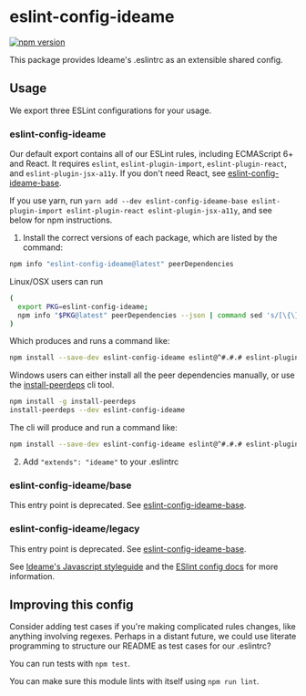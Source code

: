 # eslint-config-ideame

[![npm version](https://badge.fury.io/js/eslint-config-ideame.svg)](http://badge.fury.io/js/eslint-config-ideame)

This package provides Ideame's .eslintrc as an extensible shared config.

## Usage

We export three ESLint configurations for your usage.

### eslint-config-ideame

Our default export contains all of our ESLint rules, including ECMAScript 6+ and React. It requires `eslint`, `eslint-plugin-import`, `eslint-plugin-react`, and `eslint-plugin-jsx-a11y`. If you don't need React, see [eslint-config-ideame-base](https://npmjs.com/eslint-config-ideame-base).

If you use yarn, run `yarn add --dev eslint-config-ideame-base eslint-plugin-import eslint-plugin-react eslint-plugin-jsx-a11y`, and see below for npm instructions.

1. Install the correct versions of each package, which are listed by the command:

  ```sh
  npm info "eslint-config-ideame@latest" peerDependencies
  ```

  Linux/OSX users can run

  ```sh
  (
    export PKG=eslint-config-ideame;
    npm info "$PKG@latest" peerDependencies --json | command sed 's/[\{\},]//g ; s/: /@/g' | xargs npm install --save-dev "$PKG@latest"
  )
  ```

  Which produces and runs a command like:

  ```sh
  npm install --save-dev eslint-config-ideame eslint@^#.#.# eslint-plugin-jsx-a11y@^#.#.# eslint-plugin-import@^#.#.# eslint-plugin-react@^#.#.#
  ```

  Windows users can either install all the peer dependencies manually, or use the [install-peerdeps](https://github.com/nathanhleung/install-peerdeps) cli tool.

  ```sh
  npm install -g install-peerdeps
  install-peerdeps --dev eslint-config-ideame
  ```

  The cli will produce and run a command like:

  ```sh
  npm install --save-dev eslint-config-ideame eslint@^#.#.# eslint-plugin-jsx-a11y@^#.#.# eslint-plugin-import@^#.#.# eslint-plugin-react@^#.#.#
  ```

2. Add `"extends": "ideame"` to your .eslintrc

### eslint-config-ideame/base

This entry point is deprecated. See [eslint-config-ideame-base](https://npmjs.com/eslint-config-ideame-base).

### eslint-config-ideame/legacy

This entry point is deprecated. See [eslint-config-ideame-base](https://npmjs.com/eslint-config-ideame-base).

See [Ideame's Javascript styleguide](https://github.com/ideame/javascript) and
the [ESlint config docs](http://eslint.org/docs/user-guide/configuring#extending-configuration-files)
for more information.

## Improving this config

Consider adding test cases if you're making complicated rules changes, like anything involving regexes. Perhaps in a distant future, we could use literate programming to structure our README as test cases for our .eslintrc?

You can run tests with `npm test`.

You can make sure this module lints with itself using `npm run lint`.
